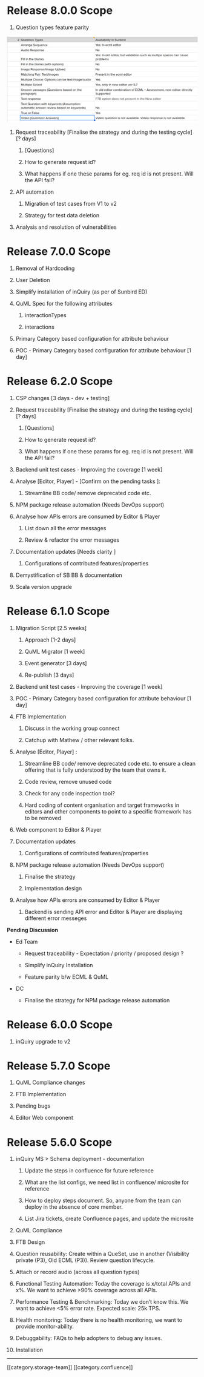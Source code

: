 
# Release 8.0.0 Scope

1. Question types feature parity

    

![](images/storage/image-20231215-093358.png)
1. Request traceability \[Finalise the strategy and during the testing cycle] \[? days]


    1. \[Questions]


    1. How to generate request id?


    1. What happens if one these params for eg. req id is not present. Will the API fail?



    

    
1. API automation


    1. Migration of test cases from V1 to v2


    1. Strategy for test data deletion



    
1. Analysis and resolution of vulnerabilities




# Release 7.0.0 Scope

1. Removal of Hardcoding


1. User Deletion


1. Simplify installation of inQuiry (as per of Sunbird ED)


1. QuML Spec for the following attributes


    1. interactionTypes


    1. interactions



    
1. Primary Category based configuration for attribute behaviour


1. POC - Primary Category based configuration for attribute behaviour \[1 day]




# Release 6.2.0 Scope

1. CSP changes \[3 days - dev + testing]


1. Request traceability \[Finalise the strategy and during the testing cycle] \[? days]


    1. \[Questions]


    1. How to generate request id?


    1. What happens if one these params for eg. req id is not present. Will the API fail?



    

    
1. Backend unit test cases - Improving the coverage \[1 week]


1. Analyse \[Editor, Player] - \[Confirm on the pending tasks  ]:


    1. Streamline BB code/ remove deprecated code etc. 



    
1. NPM package release automation (Needs DevOps support)


1. Analyse how APIs errors are consumed by Editor & Player


    1. List down all the error messages


    1. Review & refactor the error messages



    
1. Documentation updates \[Needs clarity  ]


    1. Configurations of contributed features/properties



    
1. Demystification of SB BB & documentation 


1. Scala version upgrade




# Release 6.1.0 Scope

1. Migration Script  \[2.5 weeks]


    1. Approach \[1-2 days]


    1. QuML Migrator \[1 week]


    1. Event generator \[3 days]


    1. Re-publish \[3 days]



    
1. Backend unit test cases - Improving the coverage \[1 week]


1. POC - Primary Category based configuration for attribute behaviour \[1 day]


1. FTB Implementation


    1. Discuss in the working group connect


    1. Catchup with Mathew / other relevant folks. 



    
1. Analyse \[Editor, Player] :


    1. Streamline BB code/ remove deprecated code etc. to ensure a clean offering that is fully understood by the team that owns it.


    1. Code review, remove unused code


    1. Check for any code inspection tool?



    

    
    1. Hard coding of content organisation and target frameworks in editors and other components to point to a specific framework has to be removed



    
1. Web component to Editor & Player


1. Documentation updates


    1. Configurations of contributed features/properties



    
1. NPM package release automation (Needs DevOps support)


    1. Finalise the strategy


    1. Implementation design



    
1. Analyse how APIs errors are consumed by Editor & Player


    1. Backend is sending API error and Editor & Player are displaying different error messeges



    

 **Pending Discussion** 


* Ed Team


    * Request traceability - Expectation / priority / proposed design ?


    * Simplify inQuiry Installation 


    * Feature parity b/w ECML & QuML  



    
* DC


    * Finalise the strategy for NPM package release automation 



    


# Release 6.0.0 Scope

1. inQuiry upgrade to v2




# Release 5.7.0 Scope

1. QuML Compliance changes


1. FTB Implementation


1. Pending bugs


1. Editor Web component




# Release 5.6.0 Scope

1. inQuiry MS > Schema deployment - documentation


    1. Update the steps in confluence for future reference


    1. What are the list configs, we need list in confluence/ microsite for reference 


    1. How to deploy steps document. So, anyone from the team can deploy in the absence of core member. 


    1. List Jira tickets, create Confluence pages, and update the microsite



    
1. QuML Compliance


1. FTB Design


1. Question reusability: Create within a QueSet, use in another (Visibility private (P3), Old ECML (P3)). Review question lifecycle.


1. Attach or record audio (across all question types)


1. Functional Testing Automation: Today the coverage is x/total APIs and x%. We want to achieve >90% coverage across all APIs.


1. Performance Testing & Benchmarking: Today we don’t know this. We want to achieve <5% error rate. Expected scale: 25k TPS.


1. Health monitoring: Today there is no health monitoring, we want to provide monitor-ability.


1. Debuggability: FAQs to help adopters to debug any issues.


1. Installation





*****

[[category.storage-team]] 
[[category.confluence]] 
